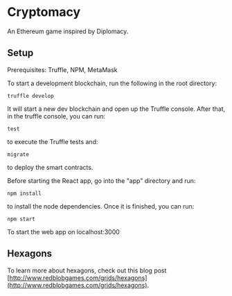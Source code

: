 # Cryptomacy

An Ethereum game inspired by Diplomacy.

## Setup 

Prerequisites: Truffle, NPM, MetaMask

To start a development blockchain, run the following in the root directory:
```
truffle develop
```
It will start a new dev blockchain and open up the Truffle console. After that, in the truffle console, you can run:
```
test
```
to execute the Truffle tests
and:
```
migrate
```
to deploy the smart contracts.

Before starting the React app, go into the "app" directory and run:
```
npm install
```
to install the node dependencies.
Once it is finished, you can run:
```
npm start
```
To start the web app on localhost:3000

## Hexagons

To learn more about hexagons, check out this blog post [http://www.redblobgames.com/grids/hexagons](http://www.redblobgames.com/grids/hexagons).